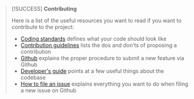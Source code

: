 
> [!SUCCESS]
> **Contributing**
>
> Here is a list of the useful resources you want to read if you want to contribute to the project:
>
> - [Coding standards](coding-standards.md) defines what your code should look like
> - [Contribution guidelines](contribution-guidlines.md) lists the dos and don'ts of proposing a contribution
> - [Github](github.md) explains the proper procedure to submit a new feature via Github
> - [Developer's guide](developers-guide.md) points at a few useful things about the codebase
> - [How to file an issue](https://github.com/Smoothieware/Smoothieware/blob/edge/ISSUE_TEMPLATE.md) explains everything you want to do when filing a new issue on Github
